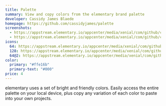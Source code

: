 ```yaml
---
title: Palette
summary: View and copy colors from the elementary brand palette
developer: Cassidy James Blaede
homepage: https://github.com/cassidyjames/palette
screenshots:
  - https://appstream.elementary.io/appcenter/media/xenial/com/github/cassidyjames.palette.desktop/C8637B963BAE1D482D65CCC6ED2547E4/screenshots/image-1_orig.png
  - https://appstream.elementary.io/appcenter/media/xenial/com/github/cassidyjames.palette.desktop/C8637B963BAE1D482D65CCC6ED2547E4/screenshots/image-2_orig.png
icons:
  64: https://appstream.elementary.io/appcenter/media/xenial/com/github/cassidyjames.palette.desktop/C8637B963BAE1D482D65CCC6ED2547E4/icons/64x64/com.github.cassidyjames.palette_com.github.cassidyjames.palette.png
  128: https://appstream.elementary.io/appcenter/media/xenial/com/github/cassidyjames.palette.desktop/C8637B963BAE1D482D65CCC6ED2547E4/icons/128x128/com.github.cassidyjames.palette_com.github.cassidyjames.palette.png
  64@2: https://appstream.elementary.io/appcenter/media/xenial/com/github/cassidyjames.palette.desktop/C8637B963BAE1D482D65CCC6ED2547E4/icons/64x64@2/com.github.cassidyjames.palette_com.github.cassidyjames.palette.png
color:
  primary: "#ffe16b"
  primary-text: "#000"
price: 4
---
```


<p>elementary uses a set of bright and friendly colors. Easily access the entire palette on your local device, plus copy any variation of each color to paste into your own projects.</p>